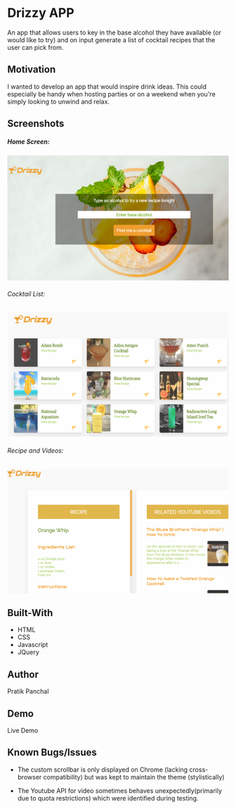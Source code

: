 # Drizzy APP

An app that allows users to key in the base alcohol they have available (or would like to try) and on input
generate a list of cocktail recipes that the user can pick from. 

## Motivation

I wanted to develop an app that would inspire drink ideas. This could especially be handy when hosting parties or
on a weekend when you're simply looking to unwind and relax. 

## Screenshots

##### Home Screen:

![Home Screenshot](Media/HomeScreen.png)

###### Cocktail List:

![Cocktail List](Media/List.png)

###### Recipe and Videos:

![Recipe](Media/Recipe.png)


## Built-With

* HTML
* CSS
* Javascript 
* JQuery

## Author

Pratik Panchal

## Demo

Live Demo

## Known Bugs/Issues

* The custom scrollbar is only displayed on Chrome (lacking cross-browser compatibility) but was kept to maintain
the theme (stylistically)

* The Youtube API for video sometimes behaves unexpectedly(primarily due to quota restrictions) which were identified during testing. 

